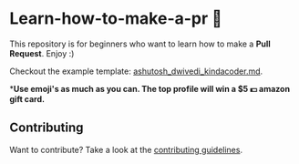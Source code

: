 # Learn-how-to-make-a-pr :rocket:
This repository is for beginners who want to learn how to make a **Pull Request**. Enjoy :)

Checkout the example template: [ashutosh_dwivedi_kindacoder.md](https://github.com/code-with-kindacoder/Learn-how-to-make-a-pr/blob/master/students%20list/ashutosh_dwivedi_kindacoder.md).

***Use emoji's as much as you can. The top profile will win a $5 :dollar: amazon gift card.**

## Contributing

Want to contribute? Take a look at the [contributing guidelines](https://github.com/code-with-kindacoder/Learn-how-to-make-a-pr/blob/master/CONTRIBUTING.md).
